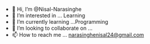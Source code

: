- 👋 Hi, I’m @Nisal-Narasinghe
- 👀 I’m interested in ... Learning
- 🌱 I’m currently learning ...Programming
- 💞️ I’m looking to collaborate on ... 
- 📫 How to reach me ... narasinghenisal24@gmail.com

<!---
Nisal-Narasinghe/Nisal-Narasinghe is a ✨ special ✨ repository because its `README.md` (this file) appears on your GitHub profile.
You can click the Preview link to take a look at your changes.
--->
